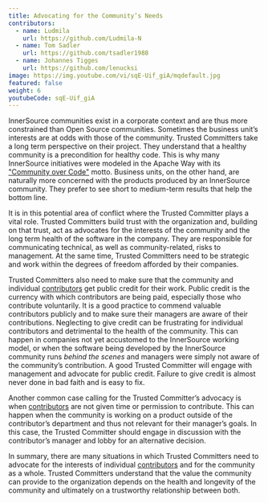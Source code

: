 ```yaml
---
title: Advocating for the Community’s Needs
contributors:
  - name: Ludmila
    url: https://github.com/Ludmila-N
  - name: Tom Sadler
    url: https://github.com/tsadler1988
  - name: Johannes Tigges
    url: https://github.com/lenucksi
image: https://img.youtube.com/vi/sqE-Uif_giA/mqdefault.jpg
featured: false
weight: 6
youtubeCode: sqE-Uif_giA
---
```

<div id="advocating" class="paragraph">
<p>InnerSource communities exist in a corporate context and are thus more constrained than Open Source communities. Sometimes the
business unit’s interests are at odds with those of the community.
Trusted Committers take a long term perspective on their project.
They understand that a healthy community is a precondition for healthy code.
This is why many InnerSource initiatives were modeled in the Apache Way with its <a href="http://theapacheway.com/community-over-code/">"Community over Code"</a> motto.
Business units, on the other hand, are naturally more concerned with the products produced by an InnerSource community.
They prefer to see short to medium-term results that help the bottom line.</p>
</div>
<div class="paragraph">
<p>It is in this potential area of conflict where the Trusted Committer plays a vital role.
Trusted Committers build trust with the organization and, building on that trust, act as advocates for the interests of the community and the long term health of the software in the company.
They are responsible for communicating technical, as well as community-related, risks to management.
At the same time, Trusted Committers need to be strategic and work within the degrees of freedom afforded by their companies.</p>
</div>
<div class="paragraph">
<p>Trusted Committers also need to make sure that the community and individual <a href="https://github.com/InnerSourceCommons/InnerSourceLearningPath/blob/master/contributor/01-introduction-article.asciidoc">contributors</a> get public credit for their work.
Public credit is the currency with which contributors are being paid, especially those who contribute voluntarily.
It is a good practice to commend valuable contributors publicly and to make sure their managers are aware of their contributions.
Neglecting to give credit can be frustrating for individual contributors and detrimental to the health of the community.
This can happen in companies not yet accustomed to the InnerSource working model, or when the software being developed by the InnerSource community runs <em>behind the scenes</em> and managers were simply not aware of the community’s contribution.
A good Trusted Committer will engage with management and advocate for public credit.
Failure to give credit is almost never done in bad faith and is easy to fix.</p>
</div>
<div class="paragraph">
<p>Another common case calling for the Trusted Committer’s advocacy is when  <a href="https://github.com/InnerSourceCommons/InnerSourceLearningPath/blob/master/contributor/01-introduction-article.asciidoc">contributors</a> are not given time or permission to contribute.
This can happen when the community is working on a product outside of the contributor&#8217;s department and thus not relevant for their manager’s goals.
In this case, the Trusted Committer should engage in discussion with the contributor’s manager and lobby for an alternative decision.</p>
</div>
<div class="paragraph">
<p>In summary, there are many situations in which Trusted Committers need to advocate for the interests of individual <a href="https://github.com/InnerSourceCommons/InnerSourceLearningPath/blob/master/contributor/01-introduction-article.asciidoc">contributors</a> and for the community as a whole.
Trusted Committers understand that the value the community can provide to the organization depends on the health and longevity of the community and ultimately on a trustworthy relationship between both.</p>
</div>
<!--- This file autogenerated from https://github.com/InnerSourceCommons/InnerSourceLearningPath/blob/master/scripts/generate_learning_path_markdown.js -->